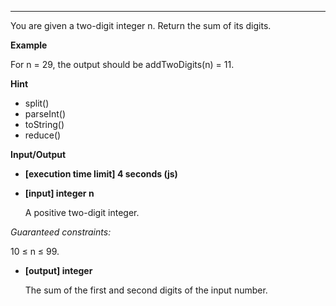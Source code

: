 ---

You are given a two-digit integer n. Return the sum of its digits.

**Example**

For n = 29, the output should be
addTwoDigits(n) = 11.

**Hint**

-   split()
-   parseInt()
-   toString()
-   reduce()

**Input/Output**

-   **[execution time limit] 4 seconds (js)**
-   **[input] integer n**

    A positive two-digit integer.

_Guaranteed constraints:_

10 ≤ n ≤ 99.

-   **[output] integer**

    The sum of the first and second digits of the input number.

